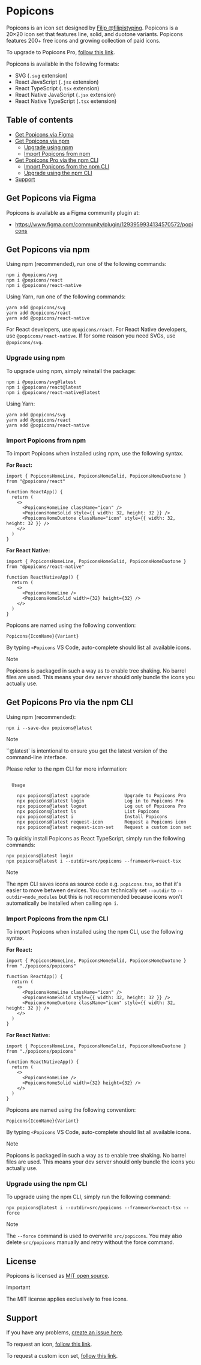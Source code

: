 # Popicons

Popicons is an icon set designed by [Filip @filipistyping](https://x.com/filipistyping). Popicons is a 20×20 icon set that features line, solid, and duotone variants. Popicons features 200+ free icons and growing collection of paid icons.

To upgrade to Popicons Pro, [follow this link](https://popicons.cc).

Popicons is available in the following formats:

- SVG (`.svg` extension)
- React JavaScript (`.jsx` extension)
- React TypeScript (`.tsx` extension)
- React Native JavaScript (`.jsx` extension)
- React Native TypeScript (`.tsx` extension)

## Table of contents

- [Get Popicons via Figma](#get-popicons-via-figma)
- [Get Popicons via npm](#get-popicons-via-npm)
  - [Upgrade using npm](#upgrade-using-npm)
  - [Import Popicons from npm](#import-popicons-from-npm)
- [Get Popicons Pro via the npm CLI](#get-popicons-pro-via-the-npm-cli)
  - [Import Popicons from the npm CLI](#import-popicons-from-the-npm-cli)
  - [Upgrade using the npm CLI](#upgrade-using-the-npm-cli)
- [Support](#support)

## Get Popicons via Figma

Popicons is available as a Figma community plugin at:

- https://www.figma.com/community/plugin/1293959934134570572/popicons

## Get Popicons via npm

Using npm (recommended), run one of the following commands:

```
npm i @popicons/svg
npm i @popicons/react
npm i @popicons/react-native
```

Using Yarn, run one of the following commands:

```
yarn add @popicons/svg
yarn add @popicons/react
yarn add @popicons/react-native
```

For React developers, use `@popicons/react`. For React Native developers, use `@popicons/react-native`. If for some reason you need SVGs, use `@popicons/svg`.

### Upgrade using npm

To upgrade using npm, simply reinstall the package:

```
npm i @popicons/svg@latest
npm i @popicons/react@latest
npm i @popicons/react-native@latest
```

Using Yarn:

```
yarn add @popicons/svg
yarn add @popicons/react
yarn add @popicons/react-native
```

### Import Popicons from npm

To import Popicons when installed using npm, use the following syntax.

**For React:**

```tsx
import { PopiconsHomeLine, PopiconsHomeSolid, PopiconsHomeDuotone } from "@popicons/react"

function ReactApp() {
  return (
    <>
      <PopiconsHomeLine className="icon" />
      <PopiconsHomeSolid style={{ width: 32, height: 32 }} />
      <PopiconsHomeDuotone className="icon" style={{ width: 32, height: 32 }} />
    </>
  )
}
```

**For React Native:**

```tsx
import { PopiconsHomeLine, PopiconsHomeSolid, PopiconsHomeDuotone } from "@popicons/react-native"

function ReactNativeApp() {
  return (
    <>
      <PopiconsHomeLine />
      <PopiconsHomeSolid width={32} height={32} />
    </>
  )
}
```

Popicons are named using the following convention:

```
Popicons{IconName}{Variant}
```

By typing `<Popicons` VS Code, auto-complete should list all available icons.

> [!NOTE]
> Popicons is packaged in such a way as to enable tree shaking. No barrel files are used. This means your dev server should only bundle the icons you actually use.

## Get Popicons Pro via the npm CLI

Using npm (recommended):

```
npx i --save-dev popicons@latest
```

> [!NOTE]
> ``@latest` is intentional to ensure you get the latest version of the command-line interface.

Please refer to the npm CLI for more information:

```

  Usage

    npx popicons@latest upgrade             Upgrade to Popicons Pro
    npx popicons@latest login               Log in to Popicons Pro
    npx popicons@latest logout              Log out of Popicons Pro
    npx popicons@latest ls                  List Popicons
    npx popicons@latest i                   Install Popicons
    npx popicons@latest request-icon        Request a Popicons icon
    npx popicons@latest request-icon-set    Request a custom icon set

```

To quickly install Popicons as React TypeScript, simply run the following commands:

```
npx popicons@latest login
npx popicons@latest i --outdir=src/popicons --framework=react-tsx
```

> [!NOTE]
> The npm CLI saves icons as source code e.g. `popicons.tsx`, so that it's easier to move between devices. You can technically set `--outdir` to `--outdir=node_modules` but this is not recommended because icons won't automatically be installed when calling `npm i`.

### Import Popicons from the npm CLI

To import Popicons when installed using the npm CLI, use the following syntax.

**For React:**

```tsx
import { PopiconsHomeLine, PopiconsHomeSolid, PopiconsHomeDuotone } from "./popicons/popicons"

function ReactApp() {
  return (
    <>
      <PopiconsHomeLine className="icon" />
      <PopiconsHomeSolid style={{ width: 32, height: 32 }} />
      <PopiconsHomeDuotone className="icon" style={{ width: 32, height: 32 }} />
    </>
  )
}
```

**For React Native:**

```tsx
import { PopiconsHomeLine, PopiconsHomeSolid, PopiconsHomeDuotone } from "./popicons/popicons"

function ReactNativeApp() {
  return (
    <>
      <PopiconsHomeLine />
      <PopiconsHomeSolid width={32} height={32} />
    </>
  )
}
```

Popicons are named using the following convention:

```
Popicons{IconName}{Variant}
```

By typing `<Popicons` VS Code, auto-complete should list all available icons.

> [!NOTE]
> Popicons is packaged in such a way as to enable tree shaking. No barrel files are used. This means your dev server should only bundle the icons you actually use.

### Upgrade using the npm CLI

To upgrade using the npm CLI, simply run the following command:

```
npx popicons@latest i --outdir=src/popicons --framework=react-tsx --force
```

> [!NOTE]
> The `--force` command is used to overwrite `src/popicons`. You may also delete `src/popicons` manually and retry without the force command.

## License

Popicons is licensed as [MIT open source](https://github.com/uxthings/popicons/blob/main/LICENSE).

> [!IMPORTANT]
> The MIT license applies exclusively to free icons.

## Support

If you have any problems, [create an issue here](https://github.com/uxthings/popicons/issues/new).

To request an icon, [follow this link](https://popicons.lemonsqueezy.com/checkout/buy/422a00c5-611d-46fc-aa4c-8d6176347fd1).

To request a custom icon set, [follow this link](https://cal.com/uxthings/popicons).
